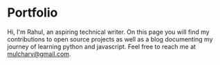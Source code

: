 # Portfolio
Hi, I'm Rahul, an aspiring technical writer. 
On this page you will find my contributions to open source projects as well as a blog documenting my journey of learning python and javascript. 
Feel free to reach me at mulcharv@gmail.com. 


